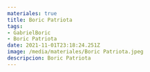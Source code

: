 ```yaml
---
materiales: true
title: Boric Patriota
tags:
- GabrielBoric
- Boric Patriota
date: 2021-11-01T23:18:24.251Z
image: /media/materiales/Boric Patriota.jpeg
descripcion: Boric Patriota
---
```

